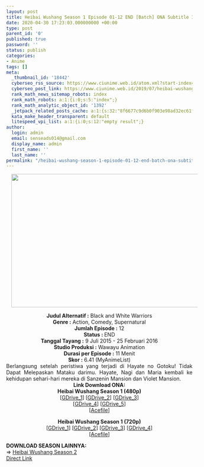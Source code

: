 ```yaml
---
layout: post
title: Heibai Wushang Season 1 Episode 01-12 END [Batch] ONA Subtitle Indonesia
date: 2020-04-30 17:23:03.000000000 +00:00
type: post
parent_id: '0'
published: true
password: ''
status: publish
categories:
- Anime
tags: []
meta:
  _thumbnail_id: '18442'
  cyberseo_rss_source: https://www.ciunime.web.id/atom.xml?start-index=1801&max-results=150
  cyberseo_post_link: https://www.ciunime.web.id/2019/07/heibai-wushang-season-1-episode-01-12.html
  rank_math_news_sitemap_robots: index
  rank_math_robots: a:1:{i:0;s:5:"index";}
  rank_math_analytic_object_id: '1392'
  _jetpack_related_posts_cache: a:1:{s:32:"8f6677c9d6b0f903e98ad32ec61f8deb";a:2:{s:7:"expires";i:1663237325;s:7:"payload";a:0:{}}}
  kata_make_header_transparent: default
  litespeed_vpi_list: a:1:{i:0;s:12:"empty result";}
author:
  login: admin
  email: senseads014@gmail.com
  display_name: admin
  first_name: ''
  last_name: ''
permalink: "/heibai-wushang-season-1-episode-01-12-end-batch-ona-subtitle-indonesia/"
---
```

<div class="separator" style="clear: both; text-align: center;"><a href="https://1.bp.blogspot.com/-uA6EwU6J5oY/XRtAwjvV9qI/AAAAAAAAarE/3OUWIIIQHBMP2vgmunTd5ZXEjiS1A9UjwCLcBGAs/s1600/Heibai%2BWushang%2BSeason%2B1.jpg" imageanchor="1" style="margin-left: 1em; margin-right: 1em;"><img border="0" data-original-height="720" data-original-width="1280" height="360" src="{{ site.baseurl }}/assets/2020/04/Heibai%2BWushang%2BSeason%2B1.jpg" width="640" /></a></div>
<p>
<div style="text-align: center;"><b>Judul</b><b><b> Alternatif</b> :</b> Black and White Warriors</div>
<div style="text-align: center;"><b><b>Genre :</b></b> Action, Comedy, Supernatural</div>
<div style="text-align: center;"><b>Jumlah Episode :</b> 12<br /><b>Status :&nbsp;</b>END<br /><b>Tanggal Tayang :</b> 9 Juli 2015 - 25 Februari 2016<br /><b>Studio Produksi :</b> Wawayu Animation<br /><b>Durasi per Episode :</b> 11 Menit</div>
<div style="text-align: center;"><b>Skor :</b> 6.41 (MyAnimeList)</div>
<div style="text-align: center;"></div>
<div style="text-align: justify;">Berlangsung setelah peristiwa yang terjadi di Hayate no Gotoku! Tidak Dapat Melepaskan Mataku darimu. Hayate, Nagi dan Maria kembali ke kehidupan sehari-hari mereka di Sanzenin Mansion dan Violet Mansion.</div>
<div style="text-align: justify;"></div>
<div style="text-align: justify;"></div>
<div style="text-align: center;"><b>Link Download ONA:</b></div>
<div style="text-align: center;">
<div style="text-align: center;">
<div style="text-align: center;"><b>Heibai Wushang Season 1 (480p)</b></div>
</div>
</div>
<div style="text-align: center;">[<a href="https://drive.google.com/uc?id=1QqrQbwNk_xVVEfFbYDtSOG-Zw84A0IdQ" target="_blank" rel="noopener">GDrive_1</a>] [<a href="https://drive.google.com/uc?id=1jB_Nob4zrlMnqTx7gUn63ra02y4-n716" target="_blank" rel="noopener">GDrive_2</a>] [<a href="https://drive.google.com/uc?id=1qYXucL00uZ5TJoD_BL5h3YNNBc_VKgrW" target="_blank" rel="noopener">GDrive_3</a>]<br />[<a href="https://drive.google.com/uc?id=1rGhd9xz8khXa2dF2OXGnDzmDec9q00-f" target="_blank" rel="noopener">GDrive_4</a>] [<a href="https://drive.google.com/uc?id=1q_ilnFDrgpiLtoomqINnCJ1qVDXRDmCR" target="_blank" rel="noopener">GDrive_5</a>]</div>
<div style="text-align: center;">[<a href="https://acefile.co/f/9543873/kusonime-black-and-white-warriors-480p-rar" target="_blank" rel="noopener">Acefile</a>]</p>
<p><b>Heibai Wushang Season 1 (720p)</b><br />[<a href="https://drive.google.com/uc?id=1-VuWgtQjn1lFueFoNaJCRVR3zZHsVrLM" target="_blank" rel="noopener">GDrive_1</a>] [<a href="https://drive.google.com/uc?id=1jQkESU_pfQ45H1ut9Rk4SKVGypkHM2L4" target="_blank" rel="noopener">GDrive_2</a>] [<a href="https://drive.google.com/uc?id=1n7_Kv5I3-rzAgypVV5Rp1RX27TLA6JmJ" target="_blank" rel="noopener">GDrive_3</a>] [<a href="https://drive.google.com/uc?id=1u1q5WUj17ip16VOWpCu3bow-hLgopRGb" target="_blank" rel="noopener">GDrive_4</a>]<br />[<a href="https://acefile.co/f/9543875/kusonime-black-and-white-warriors-720p-rar" target="_blank" rel="noopener">Acefile</a>]
<div style="text-align: left;"></div>
<div style="text-align: left;"></div>
<div style="text-align: left;"><b>DOWNLOAD SEASON LAINNYA:</b></div>
<div style="text-align: left;"></div>
<div style="text-align: left;">=&gt;&nbsp;<a href="https://www.ciunime.web.id/2019/07/heibai-wushang-season-2-episode-01-12.html" target="_blank" rel="noopener">Heibai Wushang Season 2</a></div>
<div style="text-align: left;"></div>
</div>
<link rel="stylesheet" href="https://cdnjs.cloudflare.com/ajax/libs/font-awesome/4.7.0/css/font-awesome.min.css" />
<div class="divbtn"> <a href="https://handymansurrender.com/fihup8buzv?key=94550f7ce39444073321dde3b8782f97" class="btn"><i class="fa fa-download"></i> Direct Link</a> </div>
